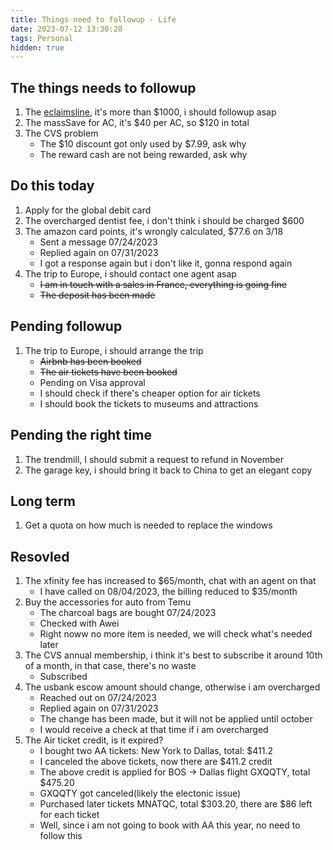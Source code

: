 ```yaml
---
title: Things need to followup - Life
date: 2023-07-12 13:30:28
tags: Personal
hidden: true
---
```


## The things needs to followup

1. The [eclaimsline](https://www.eclaimsline.com/existing-claim), it's more than $1000, i should followup asap
1. The massSave for AC, it's $40 per AC, so $120 in total
1. The CVS problem
    - The $10 discount got only used by $7.99, ask why
    - The reward cash are not being rewarded, ask why

## Do this today

1. Apply for the global debit card
1. The overcharged dentist fee, i don't think i should be charged $600
1. The amazon card points, it's wrongly calculated, $77.6 on 3/18
    - Sent a message 07/24/2023
    - Replied again on 07/31/2023
    - I got a response again but i don't like it, gonna respond again
1. The trip to Europe, i should contact one agent asap
    - ~~I am in touch with a sales in France, everything is going fine~~
    - ~~The deposit has been made~~

## Pending followup

1. The trip to Europe, i should arrange the trip
    - ~~Airbnb has been booked~~
    - ~~The air tickets have been booked~~
    - Pending on Visa approval
    - I should check if there's cheaper option for air tickets
    - I should book the tickets to museums and attractions

## Pending the right time

1. The trendmill, I should submit a request to refund in November
1. The garage key, i should bring it back to China to get an elegant copy

## Long term

1. Get a quota on how much is needed to replace the windows

## Resovled

1. The xfinity fee has increased to $65/month, chat with an agent on that
    - I have called on 08/04/2023, the billing reduced to $35/month
1. Buy the accessories for auto from Temu
    - The charcoal bags are bought 07/24/2023
    - Checked with Awei
    - Right noww no more item is needed, we will check what's needed later
1. The CVS annual membership, i think it's best to subscribe it around 10th of a month, in that case, there's no waste
    - Subscribed
1. The usbank escow amount should change, otherwise i am overcharged
    - Reached out on 07/24/2023
    - Replied again on 07/31/2023
    - The change has been made, but it will not be applied until october
    - I would receive a check at  that  time if i am overcharged
1. The Air ticket credit, is it expired?
    - I bought two AA tickets: New York to Dallas, total: $411.2
    - I canceled the above tickets, now there are $411.2 credit
    - The above credit is applied for BOS -> Dallas flight GXQQTY, total $475.20
    - GXQQTY got canceled(likely the electonic issue)
    - Purchased later tickets MNATQC, total $303.20, there are $86 left for each ticket
    - Well, since i am not going to book with AA this year, no need to follow this
